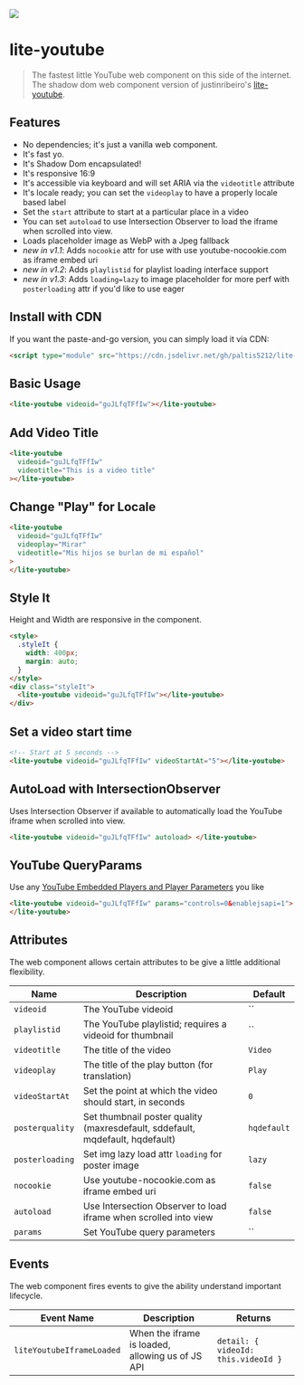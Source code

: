 [![](https://data.jsdelivr.com/v1/package/gh/paltis5212/lite-youtube/badge)](https://www.jsdelivr.com/package/gh/paltis5212/lite-youtube)

# lite-youtube
> The fastest little YouTube web component on this side of the internet. The shadow dom web component version of justinribeiro's [lite-youtube](https://github.com/justinribeiro/lite-youtube).

## Features

- No dependencies; it's just a vanilla web component.
- It's fast yo.
- It's Shadow Dom encapsulated!
- It's responsive 16:9
- It's accessible via keyboard and will set ARIA via the `videotitle` attribute
- It's locale ready; you can set the `videoplay` to have a properly locale based label
- Set the `start` attribute to start at a particular place in a video
- You can set `autoload` to use Intersection Observer to load the iframe when scrolled into view.
- Loads placeholder image as WebP with a Jpeg fallback
- _new in v1.1_: Adds `nocookie` attr for use with use youtube-nocookie.com as iframe embed uri
- _new in v1.2_: Adds `playlistid` for playlist loading interface support
- _new in v1.3_: Adds `loading=lazy` to image placeholder for more perf with `posterloading` attr if you'd like to use eager

<!-- ## Install

This web component is built with ES modules in mind and is
available on NPM:

Install code-block:

```sh
npm i @paltis/lite-youtube
```

After install, import into your project:

```js
import '@paltis/lite-youtube';
``` -->

## Install with CDN

If you want the paste-and-go version, you can simply load it via CDN:

```html
<script type="module" src="https://cdn.jsdelivr.net/gh/paltis5212/lite-youtube/lite-youtube.js"></script>
```

## Basic Usage

```html
<lite-youtube videoid="guJLfqTFfIw"></lite-youtube>
```

## Add Video Title

```html
<lite-youtube
  videoid="guJLfqTFfIw"
  videotitle="This is a video title"
></lite-youtube>
```

## Change "Play" for Locale</h3>

```html
<lite-youtube
  videoid="guJLfqTFfIw"
  videoplay="Mirar"
  videotitle="Mis hijos se burlan de mi español"
>
</lite-youtube>
```

## Style It

Height and Width are responsive in the component.

```html
<style>
  .styleIt {
    width: 400px;
    margin: auto;
  }
</style>
<div class="styleIt">
  <lite-youtube videoid="guJLfqTFfIw"></lite-youtube>
</div>
```

## Set a video start time

```html
<!-- Start at 5 seconds -->
<lite-youtube videoid="guJLfqTFfIw" videoStartAt="5"></lite-youtube>
```

## AutoLoad with IntersectionObserver

Uses Intersection Observer if available to automatically load the YouTube iframe when scrolled into view.

```html
<lite-youtube videoid="guJLfqTFfIw" autoload> </lite-youtube>
```

## YouTube QueryParams

Use any [YouTube Embedded Players and Player Parameters](https://developers.google.com/youtube/player_parameters) you like

```html
<lite-youtube videoid="guJLfqTFfIw" params="controls=0&enablejsapi=1">
</lite-youtube>
```

## Attributes

The web component allows certain attributes to be give a little additional
flexibility.

| Name           | Description                                                      | Default |
| -------------- | ---------------------------------------------------------------- | ------- |
| `videoid`      | The YouTube videoid                                              | ``      |
| `playlistid`   | The YouTube playlistid; requires a videoid for thumbnail         | ``      |
| `videotitle`   | The title of the video                                           | `Video` |
| `videoplay`    | The title of the play button (for translation)                   | `Play`  |
| `videoStartAt` | Set the point at which the video should start, in seconds        | `0`     |
| `posterquality`| Set thumbnail poster quality (maxresdefault, sddefault, mqdefault, hqdefault) | `hqdefault`  |
| `posterloading`| Set img lazy load attr `loading` for poster image | `lazy`  |
| `nocookie`     | Use youtube-nocookie.com as iframe embed uri | `false` |
| `autoload`     | Use Intersection Observer to load iframe when scrolled into view | `false` |
| `params`       | Set YouTube query parameters                                     | ``      |

## Events

The web component fires events to give the ability understand important lifecycle.

| Event Name     | Description                                                      | Returns |
| -------------- | ---------------------------------------------------------------- | ------- |
| `liteYoutubeIframeLoaded` | When the iframe is loaded, allowing us of JS API  | `detail: { videoId: this.videoId }` |
